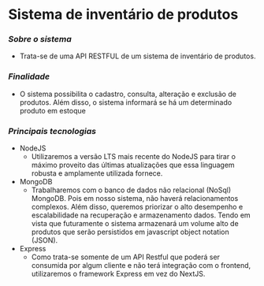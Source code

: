 # Sistema de inventário de produtos

###  _Sobre o sistema_
  * Trata-se de uma API RESTFUL de um sistema de inventário de produtos.

### _Finalidade_
  * O sistema possibilita o cadastro, consulta, alteração e exclusão de produtos. Além disso, o sistema informará se há um determinado produto em estoque

### _Principais tecnologias_
  * NodeJS
    * Utilizaremos a versão LTS mais recente do NodeJS para tirar o máximo proveito das últimas atualizações que essa linguagem robusta e amplamente utilizada fornece.
  * MongoDB
    * Trabalharemos com o banco de dados não relacional (NoSql) MongoDB. Pois em nosso sistema, não haverá relacionamentos complexos. Além disso, queremos priorizar o alto desempenho e escalabilidade na recuperação e
    armazenamento dados. Tendo em vista que futuramente o sistema armazenará um volume alto de produtos que serão persistidos em javascript object notation (JSON).
  * Express
    * Como trata-se somente de um API Restful que poderá ser consumida por algum cliente e não terá integração com o frontend, utilizaremos o framework Express em vez do NextJS.
  
